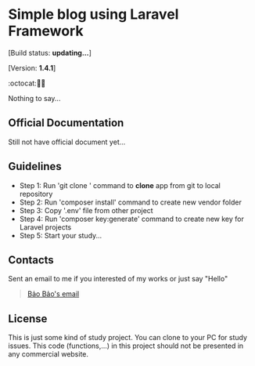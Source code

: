# Simple blog using Laravel Framework

[Build status: **updating...**]

[Version: **1.4.1**]

:octocat::ghost::christmas_tree:

Nothing to say...

## Official Documentation

Still not have official document yet...

## Guidelines

- Step 1: Run 'git clone <repository name>' command to **clone** app from git to local repository
- Step 2: Run 'composer install' command to create new vendor folder
- Step 3: Copy '.env' file from other project
- Step 4: Run 'composer key:generate' command to create new key for Laravel projects
- Step 5: Start your study...

## Contacts

Sent an email to me if you interested of my works or just say "Hello"
> [Bảo Bảo's email](transybao28@gmail.com)

## License

This is just some kind of study project.
You can clone to your PC for study issues.
This code (functions,...) in this project should not be presented in any commercial website.
